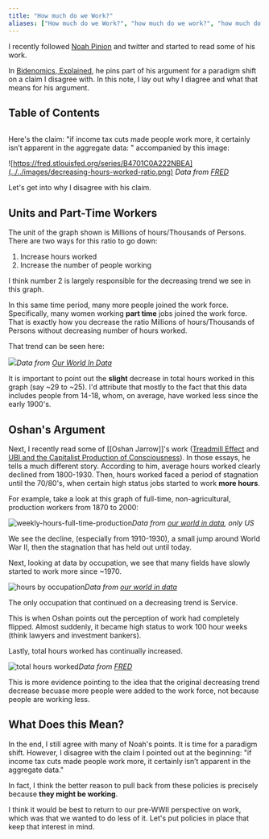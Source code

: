 ```yaml
---
title: "How much do we Work?"
aliases: ["How much do we Work?", "how much do we work?", "how much do we work"]
---
```



I recently followed [Noah Pinion](https://twitter.com/Noahpinion) and twitter and started to read some of his work. 

In [Bidenomics, Explained](https://noahpinion.substack.com/p/bidenomics-explained), he pins part of his argument for a paradigm shift on a claim I disagree with. In this note, I lay out why I diagree and what that means for his argument. 

## Table of Contents
```toc
```

Here's the claim: "if income tax cuts made people work more, it certainly isn’t apparent in the aggregate data: " accompanied by this image: 

![https://fred.stlouisfed.org/series/B4701C0A222NBEA](../../images/decreasing-hours-worked-ratio.png)
*Data from [FRED](https://fred.stlouisfed.org/series/B4701C0A222NBEA)* 

Let's get into why I disagree with his claim. 

## Units and Part-Time Workers 
The unit of the graph shown is Millions of hours/Thousands of Persons. There are two ways for this ratio to go down: 
1. Increase hours worked 
2. Increase the number of people working 

I think number 2 is largely responsible for the decreasing trend we see in this graph. 

In this same time period, many more people joined the work force. Specifically, many women working **part time** jobs joined the work force. That is exactly how you decrease the ratio Millions of hours/Thousands of Persons without decreasing number of hours worked. 

That trend can be seen here: 

![](../../images/average-weekly-hours-worked-per-person-by-age-group-united-states.png)*Data from [Our World In Data](https://ourworldindata.org/grapher/average-weekly-hours-worked-per-person-by-age-group-united-states)*

It is important to point out the __slight__ decrease in total hours worked in this graph (say ~29 to ~25). I'd attribute that mostly to the fact that this data includes people from 14-18, whom, on average, have worked less since the early 1900's. 

## Oshan's Argument

Next, I recently read some of [[Oshan Jarrow]]'s work ([Treadmill Effect](https://musingmind.org/essays/treadmill-tendency) and [UBI and the Capitalist Production of Consciousness](https://josephcwells.com/podcast/oshan-jarow)). In those essays, he tells a much different story. According to him, average hours worked clearly declined from 1800-1930. Then, hours worked faced a period of stagnation until the 70/80's, when certain high status jobs started to work **more hours**.

For example, take a look at this graph of full-time, non-agricultural, production workers from 1870 to 2000:

![weekly-hours-full-time-production](../../images/weekly-hours-full-time-production.jpeg)*Data from [our world in data](https://ourworldindata.org/grapher/work-hours-per-week?country=~USA), only US* 

We see the decline, (especially from 1910-1930), a small jump around World War II, then the stagnation that has held out until today.

Next, looking at data by occupation, we see that many fields have slowly started to work more since ~1970. 

![hours by occupation](../../images/average-daily-hours-of-work-by-occupation-united-states.png)*Data from [our world in data](https://ourworldindata.org/grapher/average-daily-hours-of-work-by-occupation-united-states)*

The only occupation that continued on a decreasing trend is Service.

This is when Oshan points out the perception of work had completely flipped. Almost suddenly, it became high status to work 100 hour weeks (think lawyers and investment bankers). 

Lastly, total hours worked has continually increased.  

![total hours worked](../../images/total-hours-worked-fred.png)*Data from [FRED](https://fred.stlouisfed.org/series/B4701C0A222NBEA)*

This is more evidence pointing to the idea that the original decreasing trend decrease becuase more people were added to the work force, not because people are working less. 

## What Does this Mean?

In the end, I still agree with many of Noah's points. It is time for a paradigm shift. However, I disagree with the claim I pointed out at the beginning: "if income tax cuts made people work more, it certainly isn’t apparent in the aggregate data."

In fact, I think the better reason to pull back from these policies is precisely because __they might be working__. 

I think it would be best to return to our pre-WWII perspective on work, which was that we wanted to do less of it. Let's put policies in place that keep that interest in mind. 




